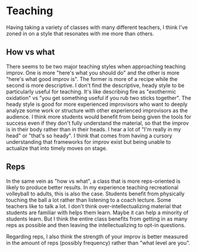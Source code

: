 # Teaching

Having taking a variety of classes with many different teachers, I think I've zoned in on a style that resonates with me more than others. 

## How vs what

There seems to be two major teaching styles when approaching teaching improv. One is more "here's what you should do" and the other is more "here's what good improv is". The former is more of a recipe while the second is more descriptive. I don't find the descriptive, heady style to be particularly useful for teaching. It's like describing fire as "exothermic oxidation" vs "you get something useful if you rub two sticks together". The heady style is good for more experienced improvisors who want to deeply analyze some work or structure with other experienced improvisors as the audience. I think more students would benefit from being given the tools for success even if they don't fully understand the material, so that the improv is in their body rather than in their heads. I hear a lot of "I'm really in my head" or "that's so heady". I think that comes from having a cursory understanding that frameworks for improv exist but being unable to actualize that into timely moves on stage.

## Reps

In the same vein as "how vs what", a class that is more reps-oriented is likely to produce better results. In my experience teaching recreational volleyball to adults, this is also the case. Students benefit from physically touching the ball a lot rather than listening to a coach lecture. Some teachers like to talk a lot. I don't think over-intellectualizing material that students are familiar with helps them learn. Maybe it can help a minority of students learn. But I think the entire class benefits from getting in as many reps as possible and then leaving the intellectualizing to opt-in questions.

Regarding reps, I also think the strength of your improv is better measured in the amount of reps \(possibly frequency\) rather than "what level are you".

